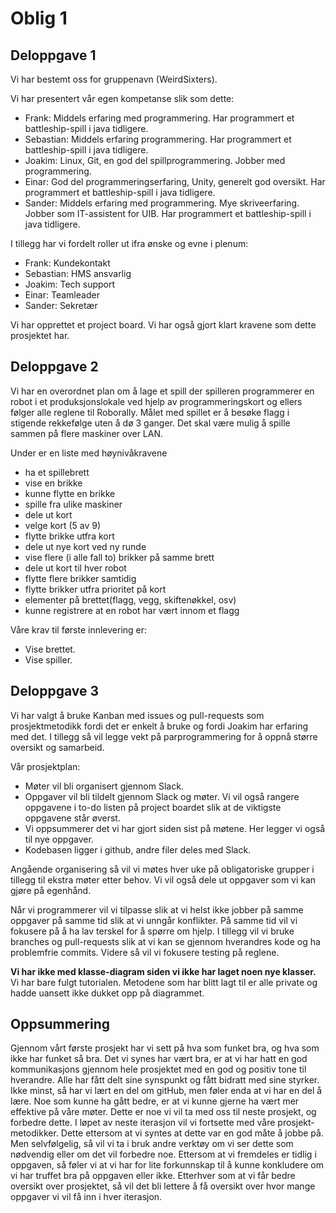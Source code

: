 # Oblig 1

## Deloppgave 1

Vi har bestemt oss for gruppenavn (WeirdSixters). 

Vi har presentert vår egen kompetanse slik som dette:
- Frank: Middels erfaring med programmering. Har programmert et battleship-spill i java tidligere.
- Sebastian: Middels erfaring programmering. Har programmert et battleship-spill i java tidligere.
- Joakim: Linux, Git, en god del spillprogrammering. Jobber med programmering. 
- Einar: God del programmeringserfaring, Unity, generelt god oversikt. Har programmert et battleship-spill i java tidligere.
- Sander: Middels erfaring med programmering. Mye skriveerfaring. Jobber som IT-assistent for UIB. Har programmert et battleship-spill i java tidligere.
 
I tillegg har vi fordelt roller ut ifra ønske og evne i plenum:
- Frank: Kundekontakt
- Sebastian: HMS ansvarlig
- Joakim: Tech support
- Einar: Teamleader
- Sander: Sekretær


Vi har opprettet et project board. Vi har også gjort klart kravene som dette prosjektet har.

## Deloppgave 2

Vi har en overordnet plan om å lage et spill der spilleren programmerer en robot i et produksjonslokale ved hjelp av programmeringskort 
og ellers følger alle reglene til Roborally.
Målet med spillet er å besøke flagg i stigende rekkefølge uten å dø 3 ganger. 
Det skal være mulig å spille sammen på flere maskiner over LAN.

Under er en liste med høynivåkravene
- ha et spillebrett
- vise en brikke
- kunne flytte en brikke
- spille fra ulike maskiner
- dele ut kort
- velge kort (5 av 9)
- flytte brikke utfra kort
- dele ut nye kort ved ny runde
- vise flere (i alle fall to) brikker på samme brett
- dele ut kort til hver robot
- flytte flere brikker samtidig
- flytte brikker utfra prioritet på kort
- elementer på brettet(flagg, vegg, skiftenøkkel, osv)
- kunne registrere at en robot har vært innom et flagg

Våre krav til første innlevering er:
- Vise brettet.
- Vise spiller.

## Deloppgave 3

Vi har valgt å bruke Kanban med issues og pull-requests som prosjektmetodikk fordi  det er enkelt å bruke og fordi Joakim har erfaring med det. 
I tillegg så vil legge vekt på parprogrammering for å oppnå større oversikt og samarbeid. 

Vår prosjektplan: 
- Møter vil bli organisert gjennom Slack.
- Oppgaver vil bli tildelt gjennom Slack og møter. Vi vil også rangere oppgavene i to-do listen på project boardet slik at de viktigste oppgavene står øverst.
- Vi oppsummerer det vi har gjort siden sist på møtene. Her legger vi også til nye oppgaver.
- Kodebasen ligger i github, andre filer deles med Slack.

Angående organisering så vil vi møtes hver uke på obligatoriske grupper i tillegg til ekstra møter etter behov. Vi vil også dele ut oppgaver som vi kan gjøre på egenhånd.

Når vi programmerer vil vi tilpasse slik at vi helst ikke jobber på samme oppgaver på samme tid slik at vi unngår konflikter. 
På samme tid vil vi fokusere på å ha lav terskel for å spørre om hjelp. 
I tillegg vil vi bruke branches og pull-requests slik at vi kan se gjennom hverandres kode og ha problemfrie commits.
Videre så vil vi fokusere testing på reglene.

**Vi har ikke med klasse-diagram siden vi ikke har laget noen nye klasser.** Vi har bare fulgt tutorialen. Metodene som har blitt lagt til er alle private og hadde uansett ikke dukket opp på diagrammet.

## Oppsummering
Gjennom vårt første prosjekt har vi sett på hva som funket bra, og hva som ikke har funket så bra. Det vi synes har vært bra, er at vi har hatt en god kommunikasjons gjennom hele prosjektet med en god og positiv tone til hverandre. Alle har fått delt sine synspunkt og fått bidratt med sine styrker. Ikke minst, så har vi lært en del om gitHub, men føler enda at vi har en del å lære. Noe som kunne ha gått bedre, er at vi kunne gjerne ha vært mer effektive på våre møter. Dette er noe vi vil ta med oss til neste prosjekt, og forbedre dette. I løpet av neste iterasjon vil vi fortsette med våre prosjekt-metodikker. Dette ettersom at vi syntes at dette var en god måte å jobbe på. Men selvfølgelig, så vil vi ta i bruk andre verktøy om vi ser dette som nødvendig eller om det vil forbedre noe. Ettersom at vi fremdeles er tidlig i oppgaven, så føler vi at vi har for lite forkunnskap til å kunne konkludere om vi har truffet bra på oppgaven eller ikke. Etterhver som at vi får bedre oversikt over prosjektet, så vil det bli lettere å få oversikt over hvor mange oppgaver vi vil få inn i hver iterasjon. 
